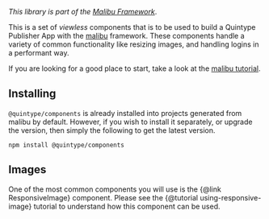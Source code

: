 *This library is part of the [Malibu Framework](https://developers.quintype.com/malibu)*.

This is a set of *viewless* components that is to be used to build a Quintype Publisher App with the [malibu](https://github.com/quintype/malibu) framework. These components handle a variety of common functionality like resizing images, and handling logins in a performant way.

If you are looking for a good place to start, take a look at the [malibu tutorial](https://developers.quintype.com/malibu/tutorial).

## Installing

`@quintype/components` is already installed into projects generated from malibu by default. However, if you wish to install it separately, or upgrade the version, then simply the following to get the latest version.

```shell
npm install @quintype/components
```

## Images

One of the most common components you will use is the {@link ResponsiveImage} component. Please see the {@tutorial using-responsive-image} tutorial to understand how this component can be used.
